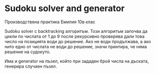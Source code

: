 # Sudoku solver and generator
Производствена практика
Емилия 10в клас

Sudoku solver с backtracking алгоритъм. Този алгоритъм започва да цикли по числата от 1 до 9 после рекурсивно проверява дали това число на позицията води до решение.
Ако не води продължава, а ако нито едно от числата не води до решение, значи принтира, че няма решение на судокуто.

Има и generator на пъзел, който при зададен брой числа на дъската, генерира случаен пъзел.
